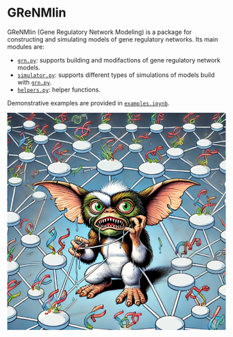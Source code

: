# GReNMlin

GReNMlin (Gene Regulatory Network Modeling) is a package for constructing and simulating models of gene regulatory networks. Its main modules are:

* [`grn.py`](grn.py): supports building and modifactions of gene regulatory network models.
* [`simulator.py`](simulator.py): supports different types of simulations of models build with [`grn.py`](grn.py).
* [`helpers.py`](helpers.py): helper functions.

Demonstrative examples are provided in [`examples.ipynb`](examples.ipynb).

![GRenMlin](logo.png)

